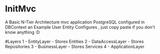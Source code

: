 # InitMvc
A Basic N-Tier Architecture mvc application
PostgreSQL configured in DBContext
an Example User Entity Configures , just copy paste if you don't know anything :D


#Layers
1 - EntityLayer
    - Stores Entities
2 - DataAccessLayer
    - Stores Repositories
3 - BusinessLayer
    - Stores Services
4 - ApplicationLayer

